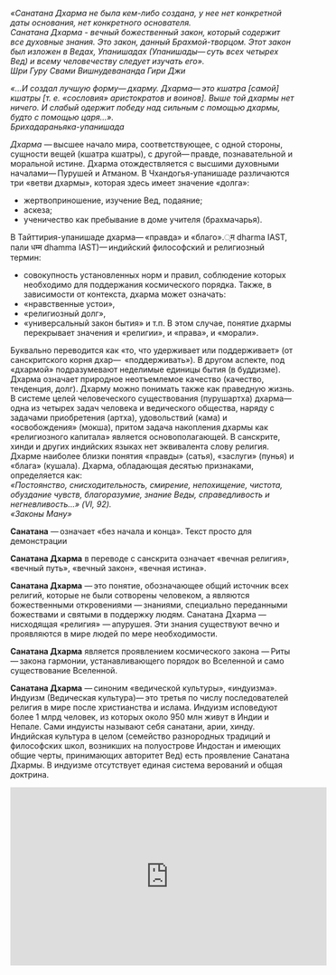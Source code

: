 _«Санатана Дхарма не была кем-либо создана, у нее нет конкретной даты основания, нет конкретного основателя.  
 Санатана Дхарма - вечный божественный закон, который содержит все духовные знания. Это закон, данный Брахмой-творцом. Этот закон был изложен в Ведах, Упанишадах (Упанишады— ​суть всех четырех Вед) и всему человечеству следует изучать его»._   
*Шри Гуру Свами Вишнудевананда Гири Джи*

_«…И создал лучшую форму— ​дхарму. Дхарма— ​это кшатра [самой] кшатры [т. е. «сословия» аристократов и воинов]. Выше той дхармы нет ничего. И слабый одержит победу над сильным с помощью дхармы, будто с помощью царя…»._  
*Брихадараньяка-упанишада*

*Дхарма* — ​высшее начало мира, соответствующее, с одной стороны, сущности вещей (кшатра кшатры), с другой— ​правде, познавательной и моральной истине. Дхарма отождествляется с высшими духовными началами— ​Пурушей и Атманом. В Чхандогья-упанишаде различаются три «ветви дхармы», которая здесь имеет значение «долга»:  
* жертвоприношение, изучение Вед, подаяние;   
* аскеза;  
* ученичество как пребывание в доме учителя (брахмачарья). 

В Тайттирия-упанишаде дхарма— ​«правда» и «благо».्म dharma IAST, пали धम्म dhamma IAST)— ​индийский философский и религиозный термин:   
* совокупность установленных норм и правил, соблюдение которых необходимо для поддержания космического порядка. Также, в зависимости от контекста, дхарма может означать:
* «нравственные устои»,  
* «религиозный долг»,  
* «универсальный закон бытия» и т.п. В этом случае, понятие дхармы перекрывает значения и «религии», и «права», и «морали».  

Буквально переводится как «то, что удерживает или поддерживает» (от санскритского корня дхар—  «поддерживать»). В другом аспекте, под «дхармой» подразумевают неделимые единицы бытия (в буддизме). Дхарма означает природное неотъемлемое качество (качество, тенденция, долг). Дхарму можно понимать также как праведную жизнь. В системе целей человеческого существования (пурушартха) дхарма— ​одна из четырех задач человека и ведического общества, наряду с задачами приобретения (артха), удовольствий (кама) и «освобождения» (мокша), притом задача накопления дхармы как «религиозного капитала» является основополагающей. В санскрите, хинди и других индийских языках нет эквивалента слову религия. 
 Дхарме наиболее близки понятия «правды» (сатья), «заслуги» (пунья) и «блага» (кушала). Дхарма, обладающая десятью признаками, определяется как:  
_«Постоянство, снисходительность, смирение, непохищение, чистота, обуздание чувств, благоразумие, знание Веды, справедливость и негневливость...» (VI, 92)._  
_«Законы Ману»_ 

**Санатана** — ​означает «без начала и конца». Текст просто для демонстрации

**Санатана Дхарма** в переводе с санскрита означает «вечная религия», «вечный путь», «вечный закон», «вечная истина».

**Санатана Дхарма** — ​это понятие, обозначающее общий источник всех религий, которые не были сотворены человеком, а являются божественными откровениями — ​знаниями, специально переданными божествами и святыми в поддержку людям. Санатана Дхарма — ​нисходящая «религия» — ​апурушея. Эти знания существуют вечно и проявляются в мире людей по мере необходимости.

**Санатана Дхарма** является проявлением космического закона — ​Риты — ​закона гармонии, устанавливающего порядок во Вселенной и само существование Вселенной.

**Санатана Дхарма** — ​синоним «ведической культуры», «индуизма». Индуизм (Ведическая культура)— ​это третья по числу последователей религия в мире после христианства и ислама. Индуизм исповедуют более 1 млрд человек, из которых около 950 млн живут в Индии и Непале. Сами индуисты называют себя санатани, арии, хинду. Индийская культура в целом (семейство разнородных традиций и философских школ, возникших на полуострове Индостан и имеющих общие черты, принимающих авторитет Вед) есть проявление Санатана Дхармы. В индуизме отсутствует единая система верований и общая доктрина.

 <iframe width="560" height="315" src="https://www.youtube.com/embed/sfFKxDB-uQk" frameborder="0" allow="autoplay; encrypted-media" allowfullscreen></iframe>
